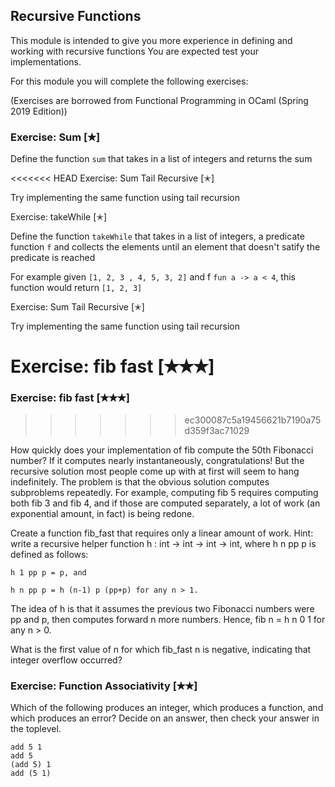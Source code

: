 ## Recursive Functions 

This module is intended to give you more experience in defining and working with recursive functions
You are expected test your implementations. 

For this module you will complete the following exercises:

(Exercises are borrowed from Functional Programming in OCaml (Spring 2019 Edition))

### Exercise: Sum [✭]

Define the function `sum` that takes in a list of integers and returns the sum

<<<<<<< HEAD
Exercise: Sum Tail Recursive [✭]

Try implementing the same function using tail recursion 

Exercise: takeWhile [✭]

Define the function `takeWhile` that takes in a list of integers, a predicate function `f` and collects the elements until an element that doesn't satify the predicate is reached

For example given `[1, 2, 3 , 4, 5, 3, 2]` and f `fun a -> a < 4`, this function would return `[1, 2, 3]`

Exercise: Sum Tail Recursive [✭]

Try implementing the same function using tail recursion 

Exercise: fib fast [✭✭✭]
=======
### Exercise: fib fast [✭✭✭]
>>>>>>> ec300087c5a19456621b7190a75d359f3ac71029

How quickly does your implementation of fib compute the 50th Fibonacci number? If it computes nearly instantaneously, congratulations! But the recursive solution most people come up with at first will seem to hang indefinitely. The problem is that the obvious solution computes subproblems repeatedly. For example, computing fib 5 requires computing both fib 3 and fib 4, and if those are computed separately, a lot of work (an exponential amount, in fact) is being redone.

Create a function fib_fast that requires only a linear amount of work. Hint: write a recursive helper function h : int -> int -> int -> int, where h n pp p is defined as follows:

    h 1 pp p = p, and

    h n pp p = h (n-1) p (pp+p) for any n > 1.

The idea of h is that it assumes the previous two Fibonacci numbers were pp and p, then computes forward n more numbers. Hence, fib n = h n 0 1 for any n > 0.

What is the first value of n for which fib_fast n is negative, indicating that integer overflow occurred?

### Exercise: Function Associativity [✭✭]

Which of the following produces an integer, which produces a function, and which produces an error? Decide on an answer, then check your answer in the toplevel.

    add 5 1
    add 5
    (add 5) 1
    add (5 1)
